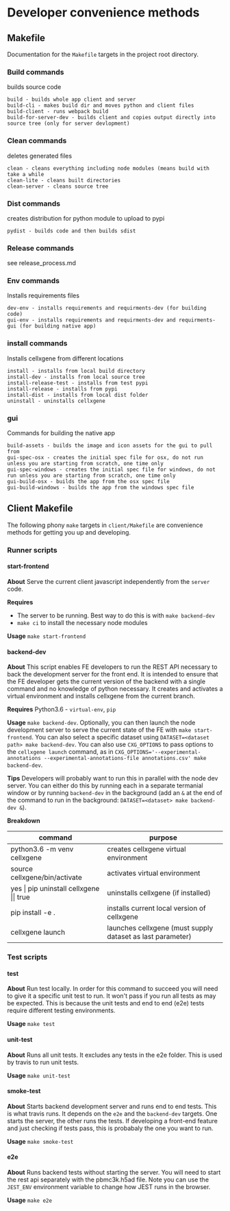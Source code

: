 # Developer convenience methods

## Makefile

Documentation for the `Makefile` targets in the project root directory.

### Build commands

builds source code

```
build - builds whole app client and server
build-cli - makes build dir and moves python and client files
build-client - runs webpack build
build-for-server-dev - builds client and copies output directly into source tree (only for server devlopment)
```

### Clean commands

deletes generated files

```
clean - cleans everything including node modules (means build with take a while
clean-lite - cleans built directories
clean-server - cleans source tree
```

### Dist commands

creates distribution for python module to upload to pypi

```
pydist - builds code and then builds sdist
```

### Release commands

see release_process.md

### Env commands

Installs requirements files

```
dev-env - installs requirements and requirments-dev (for building code)
gui-env - installs requirements and requirments-dev and requirments-gui (for building native app)
```

### install commands

Installs cellxgene from different locations

```
install - installs from local build directory
install-dev - installs from local source tree
install-release-test - installs from test pypi
install-release - installs from pypi
install-dist - installs from local dist folder
uninstall - uninstalls cellxgene
```

### gui

Commands for building the native app

```
build-assets - builds the image and icon assets for the gui to pull from
gui-spec-osx - creates the initial spec file for osx, do not run unless you are starting from scratch, one time only
gui-spec-windows - creates the initial spec file for windows, do not run unless you are starting from scratch, one time only
gui-build-osx - builds the app from the osx spec file
gui-build-windows - builds the app from the windows spec file
```
## Client Makefile

The following phony `make` targets in `client/Makefile` are convenience methods for getting you up and developing.

### Runner scripts

#### start-frontend

**About** Serve the current client javascript independently from the `server` code.

**Requires**
* The server to be running. Best way to do this is with `make backend-dev`
* `make ci` to install the necessary node modules

**Usage** `make start-frontend`

#### backend-dev

**About** This script enables FE developers to run the REST API necessary to back the development server for the front end. It is intended to ensure that the FE developer gets the current version of the backend with a single command and no knowledge of python necessary. It creates and activates a virtual environment and installs cellxgene from the current branch.

**Requires** Python3.6 - `virtual-env`, `pip`

**Usage** `make backend-dev`. Optionally, you can then launch the node development server to serve the current state of
the FE with `make start-frontend`. You can also select a specific dataset using `DATASET=<dataset path> make backend-dev`.
You can also use `CXG_OPTIONS` to pass options to the `cellxgene launch` command, as in
`CXG_OPTIONS='--experimental-annotations --experimental-annotations-file annotations.csv' make backend-dev`.

**Tips** Developers will probably want to run this in parallel with the node dev server. You can either do this by running each in a separate termanial window or by running `backend-dev` in the background (add an `&` at the end of the command to run in the background: `DATASET=<dataset> make backend-dev &`).

**Breakdown**

| command                                  | purpose                                                   |
| ---------------------------------------- | --------------------------------------------------------- |
| python3.6 -m venv cellxgene              | creates cellxgene virtual environment                     |
| source cellxgene/bin/activate            | activates virtual environment                             |
| yes \| pip uninstall cellxgene \|\| true | uninstalls cellxgene (if installed)                       |
| pip install -e .                        | installs current local version of cellxgene               |
| cellxgene launch                         | launches cellxgene (must supply dataset as last parameter) |

### Test scripts

#### test

**About** Run test locally. In order for this command to succeed you will need to give it a specific unit test to run. It won't pass if you run all tests as may be expected. This is because the unit tests and end to end (e2e) tests require different testing environments.

**Usage** `make test`

#### unit-test

**About** Runs all unit tests. It excludes any tests in the e2e folder. This is used by travis to run unit tests.

**Usage** `make unit-test`

#### smoke-test

**About** Starts backend development server and runs end to end tests. This is what travis runs. It depends on the `e2e` and the `backend-dev` targets. One starts the server, the other runs the tests. If developing a front-end feature and just checking if tests pass, this is probabaly the one you want to run.

**Usage** `make smoke-test`

#### e2e

**About** Runs backend tests without starting the server. You will need to start the rest api separately with the pbmc3k.h5ad file. Note you can use the `JEST_ENV` environment variable to change how JEST runs in the browser.

**Usage** `make e2e`
